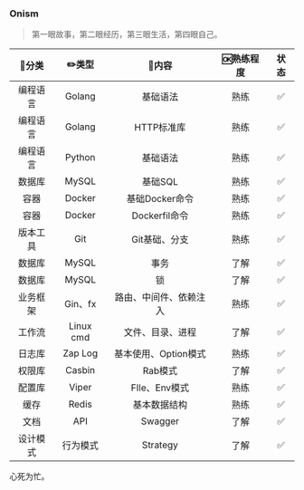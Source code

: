 ### Onism
> 第一眼故事，第二眼经历，第三眼生活，第四眼自己。

|  🍭分类   |   ✏️类型   |         🍋内容          | 🆗熟练程度 | 状态 |
| :------: | :-------: | :--------------------: | :-------: | :--: |
| 编程语言 |  Golang   |        基础语法        |   熟练    |  ✅   |
| 编程语言 |  Golang   |       HTTP标准库       |   熟练    |  ✅   |
| 编程语言 |  Python   |        基础语法        |   熟练    |  ✅   |
|  数据库  |   MySQL   |        基础SQL         |   熟练    |  ✅   |
|   容器   |  Docker   |     基础Docker命令     |   熟练    |  ✅   |
|   容器   |  Docker   |     Dockerfil命令      |   熟练    |  ✅   |
| 版本工具 |    Git    |     Git基础、分支      |   熟练    |  ✅   |
|  数据库  |   MySQL   |          事务          |   了解    |  ✅   |
|  数据库  |   MySQL   |           锁           |   了解    |  ✅   |
| 业务框架 |  Gin、fx  | 路由、中间件、依赖注入 |   熟练    |  ✅   |
|  工作流  | Linux cmd |    文件、目录、进程    |   了解    |  ✅   |
|  日志库  |  Zap Log  |  基本使用、Option模式  |   熟练    |  ✅   |
|  权限库  |  Casbin   |        Rab模式         |   了解    |  ✅   |
|  配置库  |   Viper   |     FIle、Env模式      |   熟练    |  ✅   |
|   缓存   |   Redis   |      基本数据结构      |   熟练    |  ✅   |
|   文档   |    API    |        Swagger         |   了解    |  ✅   |
| 设计模式 | 行为模式  |        Strategy        |   了解    |  ✅   |

心死为忙。
